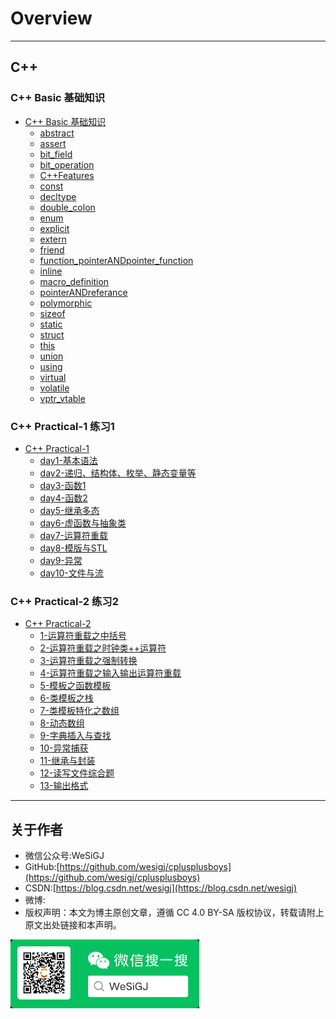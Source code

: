 # Overview

---

## C++

### C++ Basic 基础知识

- [C++ Basic 基础知识](./README.md)
  - [abstract](./Basic/abstract/README.md)
  - [assert](./Basic/assert/README.md)
  - [bit_field](./Basic/bit_field/README.md)
  - [bit_operation](./Basic/bit_operation/README.md)
  - [C++Features](./Basic/C++Features/README.md)
  - [const](./Basic/const/README.md)
  - [decltype](./Basic/decltype/README.md)
  - [double_colon](./Basic/double_colon/README.md)
  - [enum](./Basic/enum/README.md)
  - [explicit](./Basic/explicit/README.md)
  - [extern](./Basic/extern/README.md)
  - [friend](./Basic/friend/README.md)
  - [function_pointerANDpointer_function](./Basic/function_pointerANDpointer_function/README.md)
  - [inline](./Basic/inline/README.md)
  - [macro_definition](./Basic/macro_definition/README.md)
  - [pointerANDreferance](./Basic/pointerANDreferance/README.md)
  - [polymorphic](./Basic/polymorphic/README.md)
  - [sizeof](./Basic/sizeof/README.md)
  - [static](./Basic/static/README.md)
  - [struct](./Basic/struct/README.md)
  - [this](./Basic/this/README.md)
  - [union](./Basic/union/README.md)
  - [using](./Basic/using/README.md)
  - [virtual](./Basic/virtual/README.md)
  - [volatile](./Basic/volatile/README.md)
  - [vptr_vtable](./Basic/vptr_vtable/README.md)

### C++ Practical-1 练习1

- [C++ Practical-1](./Practical-1)
  - [day1-基本语法](./Practical-1/day1/README.md)
  - [day2-递归、结构体、枚举、静态变量等](./Practical-1/day2/README.md)
  - [day3-函数1](./Practical-1/day3/README.md)
  - [day4-函数2](./Practical-1/day4/README.md)
  - [day5-继承多态](./Practical-1/day5/README.md)
  - [day6-虚函数与抽象类](./Practical-1/day6/README.md)
  - [day7-运算符重载](./Practical-1/day7/README.md)
  - [day8-模版与STL](./Practical-1/day8/README.md)
  - [day9-异常](./Practical-1/day9/README.md)
  - [day10-文件与流](./Practical-1/day10/README.md)

### C++ Practical-2 练习2

- [C++ Practical-2](./Practical-2)
  - [1-运算符重载之中括号](./Practical-2/01_operator_overloading_bracket/README.md)
  - [2-运算符重载之时钟类++运算符](./Practical-2/02_operator_overloading_clock/README.md)
  - [3-运算符重载之强制转换](./Practical-2/03_operator_overloading_cast/README.md)
  - [4-运算符重载之输入输出运算符重载](./Practical-2/04_operator_overloading_io/README.md)
  - [5-模板之函数模板](./Practical-2/05_template_function/README.md)
  - [6-类模板之栈](./Practical-2/06_template_class_stack/README.md)
  - [7-类模板特化之数组](./Practical-2/07_template_class_array/README.md)
  - [8-动态数组](./Practical-2/08_dynamic_array/README.md)
  - [9-字典插入与查找](./Practical-2/09_map_insert_seek/README.md)
  - [10-异常捕获](./Practical-2/10_try_exception/README.md)
  - [11-继承与封装](./Practical-2/11_inheritance_encapsulation/README.md)
  - [12-读写文件综合题](./Practical-2/12_read_write_file/README.md)
  - [13-输出格式](./Practical-2/13_output_format/README.md)

---

## 关于作者

- 微信公众号:WeSiGJ
- GitHub:[https://github.com/wesigj/cplusplusboys](https://github.com/wesigj/cplusplusboys)
- CSDN:[https://blog.csdn.net/wesigj](https://blog.csdn.net/wesigj)
- 微博:
- 版权声明：本文为博主原创文章，遵循 CC 4.0 BY-SA 版权协议，转载请附上原文出处链接和本声明。

<img src=/./img/wechat.jpg width=60% />
